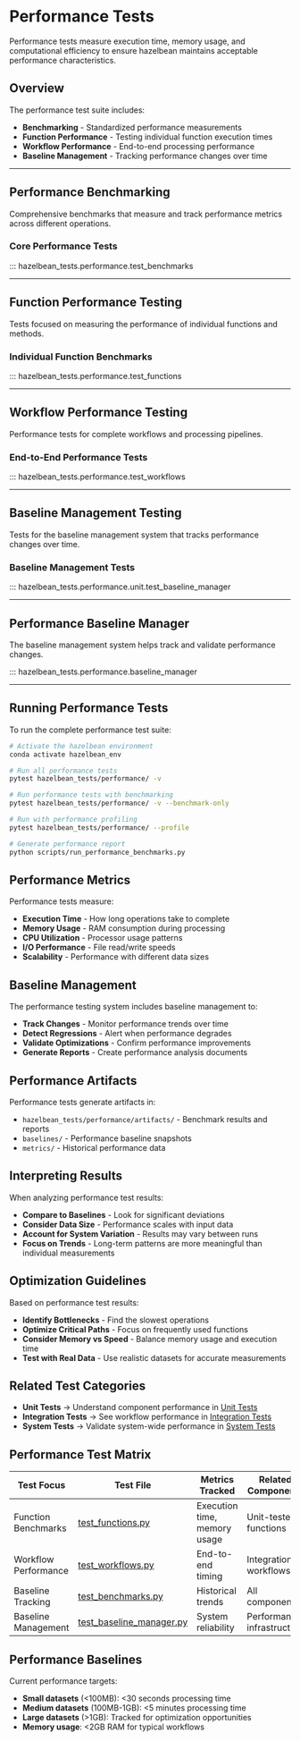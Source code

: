 # Performance Tests

Performance tests measure execution time, memory usage, and computational efficiency to ensure hazelbean maintains acceptable performance characteristics.

## Overview

The performance test suite includes:

- **Benchmarking** - Standardized performance measurements
- **Function Performance** - Testing individual function execution times
- **Workflow Performance** - End-to-end processing performance
- **Baseline Management** - Tracking performance changes over time

---

## Performance Benchmarking

Comprehensive benchmarks that measure and track performance metrics across different operations.

### Core Performance Tests
::: hazelbean_tests.performance.test_benchmarks

---

## Function Performance Testing

Tests focused on measuring the performance of individual functions and methods.

### Individual Function Benchmarks
::: hazelbean_tests.performance.test_functions

---

## Workflow Performance Testing

Performance tests for complete workflows and processing pipelines.

### End-to-End Performance Tests
::: hazelbean_tests.performance.test_workflows

---

## Baseline Management Testing

Tests for the baseline management system that tracks performance changes over time.

### Baseline Management Tests
::: hazelbean_tests.performance.unit.test_baseline_manager

---

## Performance Baseline Manager

The baseline management system helps track and validate performance changes.

::: hazelbean_tests.performance.baseline_manager

---

## Running Performance Tests

To run the complete performance test suite:

```bash
# Activate the hazelbean environment
conda activate hazelbean_env

# Run all performance tests
pytest hazelbean_tests/performance/ -v

# Run performance tests with benchmarking
pytest hazelbean_tests/performance/ -v --benchmark-only

# Run with performance profiling
pytest hazelbean_tests/performance/ --profile

# Generate performance report
python scripts/run_performance_benchmarks.py
```

## Performance Metrics

Performance tests measure:

- **Execution Time** - How long operations take to complete
- **Memory Usage** - RAM consumption during processing
- **CPU Utilization** - Processor usage patterns
- **I/O Performance** - File read/write speeds
- **Scalability** - Performance with different data sizes

## Baseline Management

The performance testing system includes baseline management to:

- **Track Changes** - Monitor performance trends over time  
- **Detect Regressions** - Alert when performance degrades
- **Validate Optimizations** - Confirm performance improvements
- **Generate Reports** - Create performance analysis documents

## Performance Artifacts

Performance tests generate artifacts in:

- `hazelbean_tests/performance/artifacts/` - Benchmark results and reports
- `baselines/` - Performance baseline snapshots
- `metrics/` - Historical performance data

## Interpreting Results

When analyzing performance test results:

- **Compare to Baselines** - Look for significant deviations
- **Consider Data Size** - Performance scales with input data
- **Account for System Variation** - Results may vary between runs
- **Focus on Trends** - Long-term patterns are more meaningful than individual measurements

## Optimization Guidelines

Based on performance test results:

- **Identify Bottlenecks** - Find the slowest operations
- **Optimize Critical Paths** - Focus on frequently used functions
- **Consider Memory vs Speed** - Balance memory usage and execution time
- **Test with Real Data** - Use realistic datasets for accurate measurements

## Related Test Categories

- **Unit Tests** → Understand component performance in [Unit Tests](unit.md)
- **Integration Tests** → See workflow performance in [Integration Tests](integration.md)
- **System Tests** → Validate system-wide performance in [System Tests](system.md)

## Performance Test Matrix

| Test Focus | Test File | Metrics Tracked | Related Components |
|------------|-----------|-----------------|-------------------|
| Function Benchmarks | [test_functions.py](performance.md#function-performance-testing) | Execution time, memory usage | Unit-tested functions |
| Workflow Performance | [test_workflows.py](performance.md#workflow-performance-testing) | End-to-end timing | Integration workflows |
| Baseline Tracking | [test_benchmarks.py](performance.md#performance-benchmarking) | Historical trends | All components |
| Baseline Management | [test_baseline_manager.py](performance.md#baseline-management-testing) | System reliability | Performance infrastructure |

## Performance Baselines

Current performance targets:

- **Small datasets** (<100MB): <30 seconds processing time
- **Medium datasets** (100MB-1GB): <5 minutes processing time  
- **Large datasets** (>1GB): Tracked for optimization opportunities
- **Memory usage**: <2GB RAM for typical workflows
